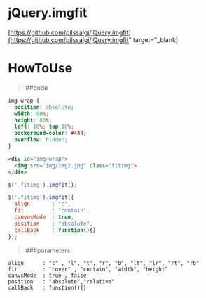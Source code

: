 
# jQuery.imgfit
[https://github.com/pilssalgi/jQuery.imgfit](https://github.com/pilssalgi/jQuery.imgfit" target="_blank)

# HowToUse
>##code
  ```css
  img-wrap {
    position: absolute;
    width: 80%;
    height: 80%;
    left: 10%; top:10%;
    background-color: #444;
    overflow: hidden;
  }
  ```
  ```html
  <div id="img-wrap">
    <img src="img/img2.jpg" class="fitimg">
  </div>
  ```
  ```javascript
  $('.fitimg').imgfit();
  ```
  ```javascript
  $('.fitimg').imgfit({
    align       : "c", 
    fit         : "contain", 
    canvasMode  : true, 
    position    : "absolute", 
    callBack    : function(){} 
  });
  ```
>###parameters
   ```
   align      : "c" , "l", "t", "r", "b", "lt", "lr", "rt", "rb"
   fit        : "cover" , "contain", "width", "height"
   canvsMode  : true , false
   position   : "absolute","relative"
   callBack   : function(){}
   ```





